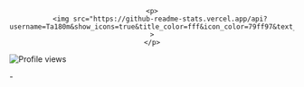 <div align="center">
	<!--
	<p>
		<img src="https://raw.githubusercontent.com/Ta180m/Ta180m/master/header.svg" width="800" height="400">
	</p>
	-->
	
	<p>
		<img src="https://github-readme-stats.vercel.app/api?username=Ta180m&show_icons=true&title_color=fff&icon_color=79ff97&text_color=9f9f9f&bg_color=151515" >
	</p>
</div>

<p align="left">
  <img src="https://komarev.com/ghpvc/?username=Ta180m" alt="Profile views" />
</p>-

<!--
**Ta180m/Ta180m** is a ✨ _special_ ✨ repository because its `README.md` (this file) appears on your GitHub profile.

Here are some ideas to get you started:

- 🔭 I’m currently working on ...
- 🌱 I’m currently learning ...
- 👯 I’m looking to collaborate on ...
- 🤔 I’m looking for help with ...
- 💬 Ask me about ...
- 📫 How to reach me: ...
- 😄 Pronouns: ...
- ⚡ Fun fact: ...
-->

